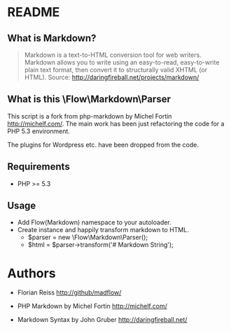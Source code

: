 # README

## What is Markdown?

> Markdown is a text-to-HTML conversion tool for web writers. Markdown allows you to write using an easy-to-read, easy-to-write plain text format, then convert it to structurally valid XHTML (or HTML). Source: <http://daringfireball.net/projects/markdown/>

## What is this \Flow\Markdown\Parser

This script is a fork from php-markdown by Michel Fortin <http://michelf.com/>. The main work has been just refactoring the code for a PHP 5.3 environment.

The plugins for Wordpress etc. have been dropped from the code.

## Requirements

- PHP >= 5.3

## Usage

- Add Flow\(Markdown) namespace to your autoloader.
- Create instance and happily transform markdown to HTML. 
   - $parser = new \Flow\Markdown\Parser();
   - $html = $parser->transform('# Markdown String');

# Authors

- Florian Reiss <http://github/madflow/> 

- PHP Markdown by Michel Fortin <http://michelf.com/> 

- Markdown Syntax by John Gruber  <http://daringfireball.net/>